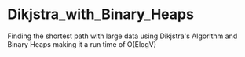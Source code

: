 # Dikjstra_with_Binary_Heaps
Finding the shortest path with large data using Dikjstra's Algorithm and Binary Heaps making it a run time of O(ElogV)
